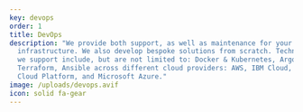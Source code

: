 ```yaml
---
key: devops
order: 1
title: DevOps
description: "We provide both support, as well as maintenance for your
  infrastructure. We also develop bespoke solutions from scratch. Technologies
  we support include, but are not limited to: Docker & Kubernetes, ArgoCD,
  Terraform, Ansible across different cloud providers: AWS, IBM Cloud, Google
  Cloud Platform, and Microsoft Azure."
image: /uploads/devops.avif
icon: solid fa-gear
---
```

